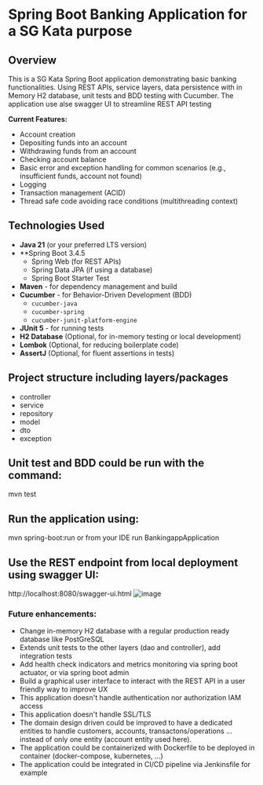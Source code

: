 # Spring Boot Banking Application for a SG Kata purpose

## Overview

This is a SG Kata Spring Boot application demonstrating basic banking functionalities. Using REST APIs, service layers, data persistence with in Memory H2 database, unit tests and BDD testing with Cucumber.
The application use alse swagger UI to streamline REST API testing

**Current Features:**
*   Account creation
*   Depositing funds into an account
*   Withdrawing funds from an account
*   Checking account balance
*   Basic error and exception handling for common scenarios (e.g., insufficient funds, account not found)
*   Logging
*   Transaction management (ACID)
*   Thread safe code avoiding race conditions (multithreading context) 

## Technologies Used

*   **Java 21** (or your preferred LTS version)
*   **Spring Boot 3.4.5
    *   Spring Web (for REST APIs)
    *   Spring Data JPA (if using a database)
    *   Spring Boot Starter Test
*   **Maven**  - for dependency management and build
*   **Cucumber** - for Behavior-Driven Development (BDD)
    *   `cucumber-java`
    *   `cucumber-spring`
    *   `cucumber-junit-platform-engine`
*   **JUnit 5** - for running tests
*   **H2 Database** (Optional, for in-memory testing or local development)
*   **Lombok** (Optional, for reducing boilerplate code)
*   **AssertJ** (Optional, for fluent assertions in tests)
  

## Project structure including layers/packages
* controller
* service
* repository
* model
* dto
* exception

## Unit test and BDD could be run with the command:
mvn test
## Run the application using: 
mvn spring-boot:run     or from your IDE run  BankingappApplication
## Use the REST endpoint from local deployment using swagger UI: 
http://localhost:8080/swagger-ui.html
![image](https://github.com/user-attachments/assets/40696843-9709-461c-b748-41005e3e5660)

### Future enhancements: 
* Change in-memory H2 database with a regular production ready database like PostGreSQL
* Extends unit tests to the other layers (dao and controller), add integration tests
* Add health check indicators and metrics monitoring via spring boot actuator, or via spring boot admin
* Build a  graphical user interface to interact with the REST API in a user friendly way to improve UX
* This application doesn't handle authentication nor authorization IAM access
* This application doesn't handle SSL/TLS 
* The domain design driven could be improved to have a dedicated entities to handle customers, accounts, transactons/operations ... instead of only one entity (account entity used here).
* The application could be containerized with Dockerfile to be deployed in container (docker-compose, kubernetes, ...)
* The application could be integrated in CI/CD pipeline via Jenkinsfile for example 


